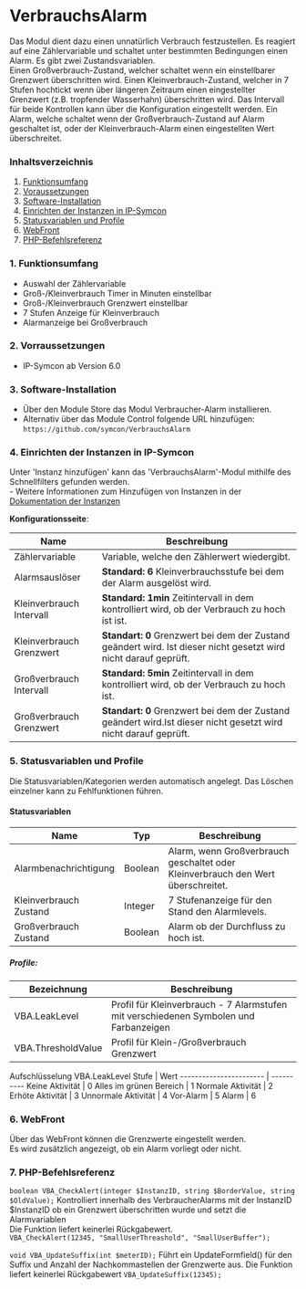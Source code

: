 # VerbrauchsAlarm
Das Modul dient dazu einen unnatürlich Verbrauch festzustellen. Es reagiert auf eine Zählervariable und schaltet unter bestimmten Bedingungen einen Alarm.
Es gibt zwei Zustandsvariablen.  
Einen Großverbrauch-Zustand, welcher schaltet wenn ein einstellbarer Grenzwert überschritten wird.
Einen Kleinverbrauch-Zustand, welcher in 7 Stufen hochtickt wenn über längeren Zeitraum einen eingestellter Grenzwert (z.B. tropfender Wasserhahn) überschritten wird.
Das Intervall für beide Kontrollen kann über die Konfiguration eingestellt werden.
Ein Alarm, welche schaltet wenn der Großverbrauch-Zustand auf Alarm geschaltet ist, oder der Kleinverbrauch-Alarm einen eingestellten Wert überschreitet. 

### Inhaltsverzeichnis

1. [Funktionsumfang](#1-funktionsumfang)
2. [Voraussetzungen](#2-voraussetzungen)
3. [Software-Installation](#3-software-installation)
4. [Einrichten der Instanzen in IP-Symcon](#4-einrichten-der-instanzen-in-ip-symcon)
5. [Statusvariablen und Profile](#5-statusvariablen-und-profile)
6. [WebFront](#6-webfront)
7. [PHP-Befehlsreferenz](#7-php-befehlsreferenz)

### 1. Funktionsumfang

* Auswahl der Zählervariable
* Groß-/Kleinverbrauch Timer in Minuten einstellbar
* Groß-/Kleinverbrauch Grenzwert einstellbar
* 7 Stufen Anzeige für Kleinverbrauch
* Alarmanzeige bei Großverbrauch

### 2. Vorraussetzungen

- IP-Symcon ab Version 6.0

### 3. Software-Installation

* Über den Module Store das Modul Verbraucher-Alarm installieren.
* Alternativ über das Module Control folgende URL hinzufügen:
`https://github.com/symcon/VerbrauchsAlarm`

### 4. Einrichten der Instanzen in IP-Symcon

 Unter 'Instanz hinzufügen' kann das 'VerbrauchsAlarm'-Modul mithilfe des Schnellfilters gefunden werden.  
	- Weitere Informationen zum Hinzufügen von Instanzen in der [Dokumentation der Instanzen](https://www.symcon.de/service/dokumentation/konzepte/instanzen/#Instanz_hinzufügen)

__Konfigurationsseite__:

Name                     | Beschreibung
------------------------ | ---------------------------------
Zählervariable           | Variable, welche den Zählerwert wiedergibt.
Alarmsauslöser           | __Standard: 6__ Kleinverbrauchsstufe bei dem der Alarm ausgelöst wird.
Kleinverbrauch Intervall | __Standard: 1min__ Zeitintervall in dem kontrolliert wird, ob der Verbrauch zu hoch ist ist.
Kleinverbrauch Grenzwert | __Standart: 0__ Grenzwert bei dem der Zustand geändert wird. Ist dieser nicht gesetzt wird nicht darauf geprüft.
Großverbrauch Intervall  | __Standard: 5min__ Zeitintervall in dem kontrolliert wird, ob der Verbrauch zu hoch ist.
Großverbrauch Grenzwert  | __Standart: 0__ Grenzwert bei dem der Zustand geändert wird.Ist dieser nicht gesetzt wird nicht darauf geprüft.

### 5. Statusvariablen und Profile

Die Statusvariablen/Kategorien werden automatisch angelegt. Das Löschen einzelner kann zu Fehlfunktionen führen.

#### Statusvariablen

Name                   | Typ     | Beschreibung
---------------------- | ------- | ----------------
Alarmbenachrichtigung  | Boolean | Alarm, wenn Großverbrauch geschaltet oder Kleinverbrauch den Wert überschreitet. 
Kleinverbrauch Zustand | Integer | 7 Stufenanzeige für den Stand den Alarmlevels.
Großverbrauch Zustand  | Boolean | Alarm ob der Durchfluss zu hoch ist. 

##### Profile:

Bezeichnung        | Beschreibung
------------------ | -----------------
VBA.LeakLevel      | Profil für Kleinverbrauch - 7 Alarmstufen mit verschiedenen Symbolen und Farbanzeigen
VBA.ThresholdValue | Profil für Klein-/Großverbrauch Grenzwert

Aufschlüsselung VBA.LeakLevel
Stufe                   | Wert 
----------------------- | ----------
Keine Aktivität         | 0
Alles im grünen Bereich | 1
Normale Aktivität       | 2
Erhöte Aktivität        | 3
Unnormale Aktivität     | 4
Vor-Alarm               | 5 
Alarm                   | 6 

### 6. WebFront

Über das WebFront können die Grenzwerte eingestellt werden.  
Es wird zusätzlich angezeigt, ob ein Alarm vorliegt oder nicht.

### 7. PHP-Befehlsreferenz

`boolean VBA_CheckAlert(integer $InstanzID, string $BorderValue, string $OldValue);`
Kontrolliert innerhalb des VerbraucherAlarms mit der InstanzID $InstanzID ob ein Grenzwert überschritten wurde und setzt die Alarmvariablen  
Die Funktion liefert keinerlei Rückgabewert.  
`VBA_CheckAlert(12345, "SmallUserThreashold", "SmallUserBuffer");`

`void VBA_UpdateSuffix(int $meterID);`
Führt ein UpdateFormfield() für den Suffix und Anzahl der Nachkommastellen der Grenzwerte aus. 
Die Funktion liefert keinerlei Rückgabewert
`VBA_UpdateSuffix(12345);`
